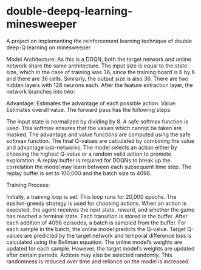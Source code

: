 # double-deepq-learning-minesweeper
A project on implementing the reinforcement learning technique of double deep-Q learning on minesweeper

Model Architecture: As this is a DDQN, both the target network and online network share the same architecture. The input size is equal to the state size, which in the case of training was 36, since the training board is 6 by 6 and there are 36 cells. Similarly, the output size is also 36. There are two hidden layers with 128 neurons each. After the feature extraction layer, the network branches into two:

Advantage: Estimates the advantage of each possible action.
Value: Estimates overall value.
The forward pass has the following steps:

The input state is normalized by dividing by 8.
A safe softmax function is used. This softmax ensures that the values which cannot be taken are masked.
The advantage and value functions are computed using the safe softmax function. The final Q-values are calculated by combining the value and advantage sub-networks.
The model selects an action either by choosing the highest Q-value or a random valid action to promote exploration. A replay buffer is required for DDQNs to break up the correlation the model may learn between each subsequent time step. The replay buffer is set to 100,000 and the batch size to 4096.

Training Process:

Initially, a training loop is set. This loop runs for 20,000 epochs. The epsilon-greedy strategy is used for choosing actions.
When an action is executed, the agent receives the next state, reward, and whether the game has reached a terminal state.
Each transition is stored in the buffer.
After each addition of 4096 episodes, a batch is sampled from the buffer.
For each sample in the batch, the online model predicts the Q-value. Target Q-values are predicted by the target network and temporal difference loss is calculated using the Bellman equation.
The online model’s weights are updated for each sample. However, the target model’s weights are updated after certain periods.
Actions may also be selected randomly. This randomness is reduced over time and reliance on the model is increased.
